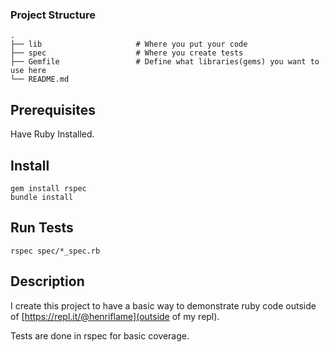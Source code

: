 ### Project Structure

    .
    ├── lib                     # Where you put your code
    ├── spec                    # Where you create tests
    ├── Gemfile                 # Define what libraries(gems) you want to use here
    └── README.md

## Prerequisites
Have Ruby Installed.

## Install

    gem install rspec
    bundle install

## Run Tests
    rspec spec/*_spec.rb


## Description

I create this project to have a basic way to demonstrate ruby code outside of [https://repl.it/@henriflame](outside of my repl).

Tests are done in rspec for basic coverage.
